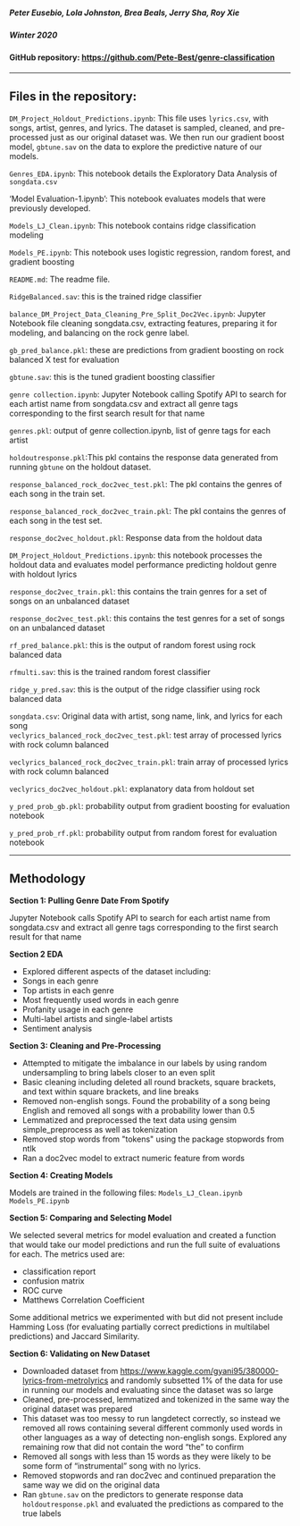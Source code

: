 ##### Peter Eusebio, Lola Johnston, Brea Beals, Jerry Sha, Roy Xie
##### Winter 2020

#### GitHub repository: https://github.com/Pete-Best/genre-classification
------------------------------------------------------------------------------------------------------------------------------
## Files in the repository:

`DM_Project_Holdout_Predictions.ipynb`: This file uses `lyrics.csv`, with songs, artist, genres, and lyrics. The dataset is sampled, cleaned, and pre-processed just as our original dataset was. We then run our gradient boost model, `gbtune.sav` on the data to explore the predictive nature of our models. 

`Genres_EDA.ipynb`: This notebook details the Exploratory Data Analysis of `songdata.csv`

‘Model Evaluation-1.ipynb’:  This notebook evaluates models that were previously developed.

`Models_LJ_Clean.ipynb`: This notebook contains ridge classification modeling

`Models_PE.ipynb`:  This notebook uses logistic regression, random forest, and gradient boosting

`README.md`: The readme file.

`RidgeBalanced.sav`: this is the trained ridge classifier

`balance_DM_Project_Data_Cleaning_Pre_Split_Doc2Vec.ipynb`: Jupyter Notebook file cleaning songdata.csv, extracting features, preparing it for modeling, and balancing on the rock genre label.

`gb_pred_balance.pkl`: these are predictions from gradient boosting on rock balanced X test for evaluation

`gbtune.sav`: this is the tuned gradient boosting classifier

`genre collection.ipynb`: Jupyter Notebook calling Spotify API to search for each artist name from songdata.csv and extract all genre tags corresponding to the first search result for that name

`genres.pkl`: output of genre collection.ipynb, list of genre tags for each artist

`holdoutresponse.pkl`:This pkl contains the response data generated from running `gbtune` on the holdout dataset.

`response_balanced_rock_doc2vec_test.pkl`: The pkl contains the genres of each song in the train set.

`response_balanced_rock_doc2vec_train.pkl`: The pkl contains the genres of each song in the test set.

`response_doc2vec_holdout.pkl`: Response data from the holdout data 

`DM_Project_Holdout_Predictions.ipynb`: this notebook processes the holdout data and evaluates model performance predicting holdout genre with holdout lyrics

`response_doc2vec_train.pkl`: this contains the train genres for a set of songs on an unbalanced dataset

`response_doc2vec_test.pkl`: this contains the test genres for a set of songs on an  unbalanced dataset

`rf_pred_balance.pkl`: this is the output of random forest using rock balanced data

`rfmulti.sav`: this is the trained random forest classifier

`ridge_y_pred.sav`: this is the output of the ridge classifier using rock balanced data

`songdata.csv`: Original data with artist, song name, link, and lyrics for each song  
`veclyrics_balanced_rock_doc2vec_test.pkl`: test array of processed lyrics with rock column balanced

`veclyrics_balanced_rock_doc2vec_train.pkl`: train array of processed lyrics with rock column balanced

`veclyrics_doc2vec_holdout.pkl`: explanatory data from holdout set 

`y_pred_prob_gb.pkl`: probability output from gradient boosting for evaluation notebook

`y_pred_prob_rf.pkl`: probability output from random forest for evaluation notebook

------------------------------------------------------------------------------------------------------------------------------

## Methodology

**Section 1: Pulling Genre Date From Spotify**

Jupyter Notebook calls Spotify API to search for each artist name from songdata.csv and extract all genre tags corresponding to the first search result for that name

**Section 2 EDA**

 * Explored different aspects of the dataset including: 
 * Songs in each genre
 * Top artists in each genre
 * Most frequently used words in each genre
 * Profanity usage in each genre
 * Multi-label artists and single-label artists
 * Sentiment analysis
 
**Section 3: Cleaning and Pre-Processing** 

 * Attempted to mitigate the imbalance in our labels by using random undersampling to bring labels closer to an even split
 * Basic cleaning including deleted all round brackets, square brackets, and text within square brackets, and line breaks
 * Removed non-english songs. Found the probability of a song being English and removed all songs with a probability lower than 0.5
 * Lemmatized and preprocessed the text data using gensim simple_preprocess as well as tokenization
 * Removed stop words from "tokens" using the package stopwords from ntlk
 * Ran a doc2vec model to extract numeric feature from words

**Section 4: Creating Models** 

Models are trained in the following files:
`Models_LJ_Clean.ipynb`
`Models_PE.ipynb`

**Section 5: Comparing and Selecting Model** 

We selected several metrics for model evaluation and created a function that would take our model predictions and run the full suite of evaluations for each. The metrics used are:
 * classification report
 * confusion matrix
 * ROC curve
 * Matthews Correlation Coefficient
 
Some additional metrics we experimented with but did not present include Hamming Loss (for evaluating partially correct predictions in multilabel predictions) and Jaccard Similarity.

**Section 6: Validating on New Dataset** 

 * Downloaded dataset from https://www.kaggle.com/gyani95/380000-lyrics-from-metrolyrics and randomly subsetted 1% of the data for use in running our models and evaluating since the dataset was so large
 * Cleaned, pre-processed, lemmatized and tokenized in the same way the original dataset was prepared
 * This dataset was too messy to run langdetect correctly, so instead we removed all rows containing several different commonly used words in other languages as a way of detecting non-english songs. Explored any remaining row that did not contain the word “the” to confirm
 * Removed all songs with less than 15 words as they were likely to be some form of “instrumental” song with no lyrics. 
 * Removed stopwords and ran doc2vec and continued preparation the same way we did on the original data
 * Ran `gbtune.sav` on the predictors to generate response data `holdoutresponse.pkl` and evaluated the predictions as compared to the true labels
